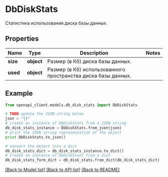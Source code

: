 # DbDiskStats

Статистика использования диска базы данных.

## Properties
Name | Type | Description | Notes
------------ | ------------- | ------------- | -------------
**size** | **object** | Размер (в Кб) диска базы данных. | 
**used** | **object** | Размер (в Кб) использованного пространства диска базы данных. | 

## Example

```python
from openapi_client.models.db_disk_stats import DbDiskStats

# TODO update the JSON string below
json = "{}"
# create an instance of DbDiskStats from a JSON string
db_disk_stats_instance = DbDiskStats.from_json(json)
# print the JSON string representation of the object
print DbDiskStats.to_json()

# convert the object into a dict
db_disk_stats_dict = db_disk_stats_instance.to_dict()
# create an instance of DbDiskStats from a dict
db_disk_stats_form_dict = db_disk_stats.from_dict(db_disk_stats_dict)
```
[[Back to Model list]](../README.md#documentation-for-models) [[Back to API list]](../README.md#documentation-for-api-endpoints) [[Back to README]](../README.md)


